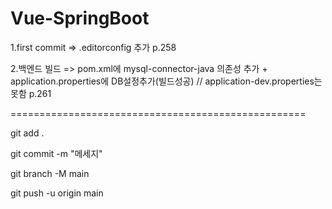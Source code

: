 # Vue-SpringBoot
1.first commit => .editorconfig 추가 p.258

2.백엔드 빌드 => pom.xml에 mysql-connector-java 의존성 추가 + application.properties에 DB설정추가(빌드성공) // application-dev.properties는 못함 p.261


===================================================


git add .

git commit -m "메세지"

git branch -M main

git push -u origin main
